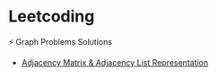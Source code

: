 # Leetcoding
:zap: Graph Problems Solutions

- [Adjacency Matrix & Adjacency List Representation](https://youtu.be/3oI-34aPMWM)
